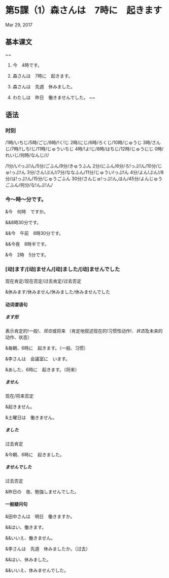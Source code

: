 # 第5課（1）森さんは　7時に　起きます
Mar 29, 2017

## 基本课文
~~
1. 今　4時です。

2. 森さんは　7時に　起きます。

3. 森さんは　先週　休みました。

4. わたしは　昨日　働きませんでした。
~~

## 语法
### 时刻
/1時/いちじ/5時/ごじ/9時/!く!じ
2時/にじ/6時/ろくじ/10時/じゅうじ
3時/さんじ/7時/!しち!じ/11時/じゅういちじ
4時/!よ!じ/8時/はちじ/12時/じゅうにじ
0時/れいじ/何時/なんじ///

/1分/い!っぷ!ん/5分/ごふん/9分/きゅうふん
2分/にふん/6分/ろ!っぷ!ん/10分/じゅ!っぷ!ん
3分/さん!ぷん!/7分/ななふん/11分/じゅうい!っぷ!ん
4分/よん!ぷん!/8分/は!っぷ!ん/15分/じゅうごふん
30分/さんじゅ!っぷ!ん,はん/45分/よんじゅうごふん/何分/な!んぷ!ん/

### 今～時～分です。
&今　何時　ですか。 

&&8時30分です。

&&今　午前　8時30分です。

&&今夜　8時半です。

&今　2時　5分です。

### [动]ます/[动]ません/[动]ました/[动]ませんでした
现在肯定/现在否定/过去肯定/过去否定

&休みます/休みません/休みました/休みませんでした

#### 动词谓语句
##### ます形
表示肯定的!一般!、*现在*或将来
（肯定地叙述现在的!习惯性动作!、*状态*及未来的动作、状态）

&毎朝、6時に　起きます。（一般、习惯）

&李さんは　会議室に　います。

&あした、6時に　起きます。（将来）

##### ません
现在/将来否定

&起きません。

&土曜日は　働きません。

##### ました
过去肯定

&今朝、6時に　起きました。

##### ませんでした
过去否定

&昨日の　夜、勉強しませんでした。

#### 一般疑问句
&田中さんは　明日　働きますか。

&&はい、働きます。

&&いいえ、働きません。

&李さんは　先週　休みましたか。（过去）

&&はい、休みました。

&&いいえ、休みませんでした。
